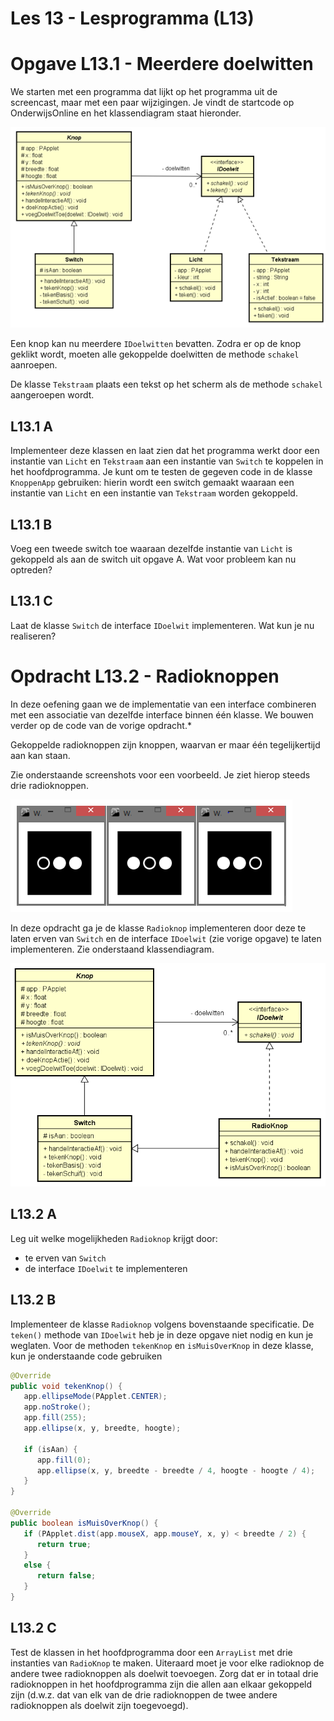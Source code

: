 Les 13 - Lesprogramma (L13)
===


# Opgave L13.1 - Meerdere doelwitten

We starten met een programma dat lijkt op het programma uit de screencast, maar met een paar wijzigingen. Je vindt de startcode op OnderwijsOnline en het klassendiagram staat hieronder.

![meerderedoelwitten](images/meerderedoelwitten.png)

Een knop kan nu meerdere `IDoelwitten` bevatten. Zodra er op de knop geklikt wordt, moeten alle gekoppelde doelwitten de methode `schakel` aanroepen.

De klasse `Tekstraam` plaats een tekst op het scherm als de methode `schakel` aangeroepen wordt.

## L13.1 A

Implementeer deze klassen en laat zien dat het programma werkt door een instantie van `Licht` en `Tekstraam` aan een instantie van `Switch` te koppelen in het hoofdprogramma. Je kunt om te testen de gegeven code in de klasse `KnoppenApp` gebruiken: hierin wordt een switch gemaakt waaraan een instantie van `Licht` en een instantie van `Tekstraam` worden gekoppeld.

## L13.1 B

Voeg een tweede switch toe waaraan dezelfde instantie van `Licht` is gekoppeld als aan de switch uit opgave A. Wat voor probleem kan nu optreden?

## L13.1 C

Laat de klasse `Switch` de interface `IDoelwit` implementeren. Wat kun je nu realiseren?


# Opdracht L13.2 - Radioknoppen

In deze oefening gaan we de implementatie van een interface combineren met een associatie van dezelfde interface binnen één klasse. We bouwen verder op de code van de vorige opdracht.*

Gekoppelde radioknoppen zijn knoppen, waarvan er maar één tegelijkertijd aan kan staan.

Zie onderstaande screenshots voor een voorbeeld. Je ziet hierop steeds drie radioknoppen.

![radioknoppen](images/radioknoppen.png)

In deze opdracht ga je de klasse `Radioknop` implementeren door deze te laten erven van `Switch` en de interface `IDoelwit` (zie vorige opgave) te laten implementeren. Zie onderstaand klassendiagram.

![radioknoppenCD](images/radioknoppenCD.png)

## L13.2 A

Leg uit welke mogelijkheden `Radioknop` krijgt door:

-   te erven van `Switch`
-   de interface `IDoelwit` te implementeren

## L13.2 B

Implementeer de klasse `Radioknop` volgens bovenstaande specificatie. De `teken()` methode van `IDoelwit` heb je in deze opgave niet nodig en kun je weglaten. Voor de methoden `tekenKnop` en `isMuisOverKnop` in deze klasse, kun je onderstaande code gebruiken

```java
@Override
public void tekenKnop() {
   app.ellipseMode(PApplet.CENTER);
   app.noStroke();
   app.fill(255);
   app.ellipse(x, y, breedte, hoogte);

   if (isAan) {
      app.fill(0);
      app.ellipse(x, y, breedte - breedte / 4, hoogte - hoogte / 4);
   }
}

@Override
public boolean isMuisOverKnop() {
   if (PApplet.dist(app.mouseX, app.mouseY, x, y) < breedte / 2) {
      return true;
   }
   else {
      return false;
   }
}
```

## L13.2 C

Test de klassen in het hoofdprogramma door een `ArrayList` met drie instanties van `RadioKnop` te maken. Uiteraard moet je voor elke radioknop de andere twee radioknoppen als doelwit toevoegen. Zorg dat er in totaal drie radioknoppen in het hoofdprogramma zijn die allen aan elkaar gekoppeld zijn (d.w.z. dat van elk van de drie radioknoppen de twee andere radioknoppen als doelwit zijn toegevoegd).